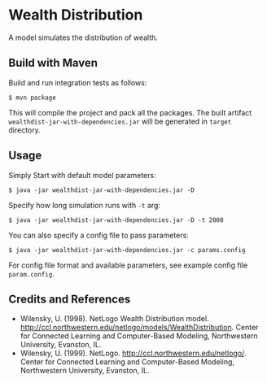 # Wealth Distribution

A model simulates the distribution of wealth.

## Build with Maven
Build and run integration tests as follows:

    $ mvn package

This will compile the project and pack all the packages. The built artifact `wealthdist-jar-with-dependencies.jar` will be generated in `target` directory.

## Usage
Simply Start with default model parameters:

    $ java -jar wealthdist-jar-with-dependencies.jar -D
    
Specify how long simulation runs with `-t` arg:

    $ java -jar wealthdist-jar-with-dependencies.jar -D -t 2000
    
You can also specify a config file to pass parameters:

    $ java -jar wealthdist-jar-with-dependencies.jar -c params.config
    
For config file format and available parameters, see example config file `param.config`.

## Credits and References

* Wilensky, U. (1998). NetLogo Wealth Distribution model. 
http://ccl.northwestern.edu/netlogo/models/WealthDistribution. 
Center for Connected Learning and Computer-Based Modeling, Northwestern University, Evanston, IL.
* Wilensky, U. (1999). NetLogo. http://ccl.northwestern.edu/netlogo/. Center for Connected Learning and Computer-Based Modeling, Northwestern University, Evanston, IL.
